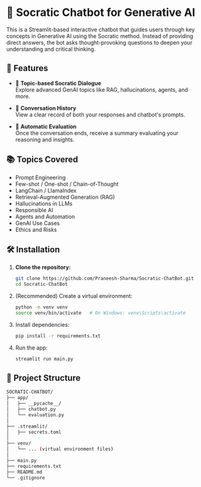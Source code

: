 # 🤖 Socratic Chatbot for Generative AI

This is a Streamlit-based interactive chatbot that guides users through key concepts in Generative AI using the Socratic method. Instead of providing direct answers, the bot asks thought-provoking questions to deepen your understanding and critical thinking.



## 🚀 Features

- 🧠 **Topic-based Socratic Dialogue**  
  Explore advanced GenAI topics like RAG, hallucinations, agents, and more.

- 💬 **Conversation History**  
  View a clear record of both your responses and chatbot's prompts.

- 🧪 **Automatic Evaluation**  
  Once the conversation ends, receive a summary evaluating your reasoning and insights.



## 📚 Topics Covered

- Prompt Engineering  
- Few-shot / One-shot / Chain-of-Thought  
- LangChain / LlamaIndex  
- Retrieval-Augmented Generation (RAG)  
- Hallucinations in LLMs  
- Responsible AI  
- Agents and Automation  
- GenAI Use Cases  
- Ethics and Risks



## 🛠️ Installation

1. **Clone the repository:**
   ```bash
   git clone https://github.com/Praneesh-Sharma/Socratic-ChatBot.git
   cd Socratic-ChatBot
   ```

2. (Recommended) Create a virtual environment:
   ```bash
   python -m venv venv
   source venv/bin/activate   # On Windows: venv\Scripts\activate
   ```

3. Install dependencies:
   ```bash
   pip install -r requirements.txt
   ```

4. Run the app:
   ```bash
   streamlit run main.py
   ```


## 📁 Project Structure
```bash
SOCRATIC-CHATBOT/
├── app/
│   ├── __pycache__/
│   ├── chatbot.py
│   └── evaluation.py
│
├── .streamlit/
│   ├── secrets.toml
│
├── venv/
│   └── ... (virtual environment files)
│
├── main.py
├── requirements.txt
├── README.md
└── .gitignore
```
